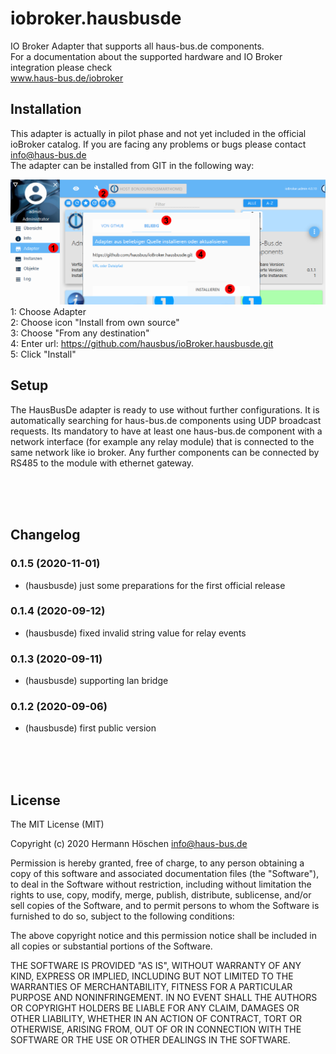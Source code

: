 # iobroker.hausbusde
IO Broker Adapter that supports all haus-bus.de components.<br>
For a documentation about the supported hardware and IO Broker integration please check<br>www.haus-bus.de/iobroker

## Installation
<!--You can either install the adapter via the ioBroker web interface or on your local machine via npm.-->
This adapter is actually in pilot phase and not yet included in the official ioBroker catalog. If you are facing any problems or bugs please contact info@haus-bus.de<br>
The adapter can be installed from GIT in the following way:<br>

<img src="admin/install.jpg"><br>
1: Choose Adapter<br>
2: Choose icon "Install from own source"<br>
3: Choose "From any destination" <br>
4: Enter url: https://github.com/hausbus/ioBroker.hausbusde.git <br>
5: Click "Install" <br>

<!--
### Browser-based
1. Open your ioBroker web interface in a browser (eg: 192.168.30.70:8081)
2. Click on Tab "Adapters"
3. Type "hausbusde" in the Filter
4. Click on the three points and then on the "+" symbol of the HausBusDe adapter

### Local machine
Navigate into your iobroker folder and execute the following command: 
```bash
npm i iobroker.denon
```-->

## Setup
The HausBusDe adapter is ready to use without further configurations. It is automatically searching for haus-bus.de components using UDP broadcast requests. Its mandatory to have at least one haus-bus.de component with a network interface (for example any relay module) that is connected to the same network like io broker. Any further components can be connected by RS485 to the module with ethernet gateway.

<br>
<br>
<br>

## Changelog
### 0.1.5 (2020-11-01)
* (hausbusde) just some preparations for the first official release

### 0.1.4 (2020-09-12)
* (hausbusde) fixed invalid string value for relay events

### 0.1.3 (2020-09-11)
* (hausbusde) supporting lan bridge

### 0.1.2 (2020-09-06)
* (hausbusde) first public version

<br>
<br>
<br>

## License
The MIT License (MIT)

Copyright (c) 2020 Hermann Höschen <info@haus-bus.de>

Permission is hereby granted, free of charge, to any person obtaining a copy
of this software and associated documentation files (the "Software"), to deal
in the Software without restriction, including without limitation the rights
to use, copy, modify, merge, publish, distribute, sublicense, and/or sell
copies of the Software, and to permit persons to whom the Software is
furnished to do so, subject to the following conditions:

The above copyright notice and this permission notice shall be included in
all copies or substantial portions of the Software.

THE SOFTWARE IS PROVIDED "AS IS", WITHOUT WARRANTY OF ANY KIND, EXPRESS OR
IMPLIED, INCLUDING BUT NOT LIMITED TO THE WARRANTIES OF MERCHANTABILITY,
FITNESS FOR A PARTICULAR PURPOSE AND NONINFRINGEMENT. IN NO EVENT SHALL THE
AUTHORS OR COPYRIGHT HOLDERS BE LIABLE FOR ANY CLAIM, DAMAGES OR OTHER
LIABILITY, WHETHER IN AN ACTION OF CONTRACT, TORT OR OTHERWISE, ARISING FROM,
OUT OF OR IN CONNECTION WITH THE SOFTWARE OR THE USE OR OTHER DEALINGS IN
THE SOFTWARE.
